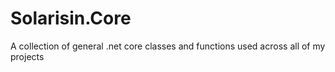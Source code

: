 # Solarisin.Core
A collection of general .net core classes and functions used across all of my projects
